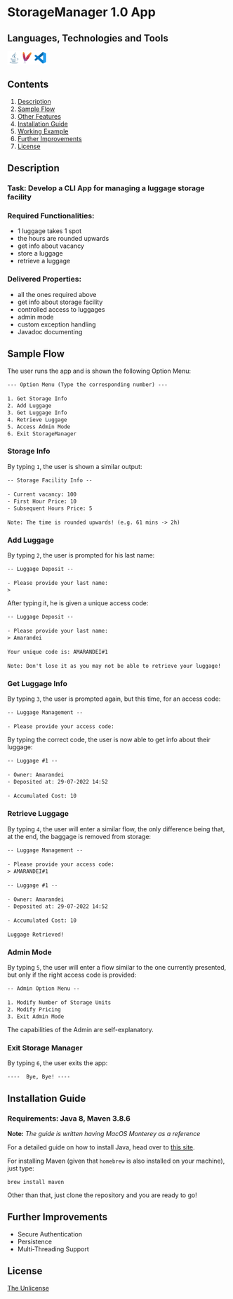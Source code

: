 # StorageManager 1.0 App

## Languages, Technologies and Tools

<img align="left" alt="Java" height="30px" width="30px" src="https://github.com/vscode-icons/vscode-icons/blob/master/icons/file_type_java.svg" />
<img align="left" alt="Maven" height="30px" width="30px" src="https://github.com/vscode-icons/vscode-icons/blob/master/icons/file_type_maven.svg" />
<img align="left" alt="VSCode" height="30px" width="30px" src="https://github.com/vscode-icons/vscode-icons/blob/master/icons/file_type_vscode.svg" />

<br />
<br />

## Contents

1. [Description](#Description)
2. [Sample Flow](#Sample-Flow)
3. [Other Features](#Other-Features)
4. [Installation Guide](#Installation-Guide)
5. [Working Example](#Working-Example)
6. [Further Improvements](#Further-Improvements)
7. [License](#License)

## Description

### **Task:** Develop a CLI App for managing a luggage storage facility

### **Required Functionalities:**

- 1 luggage takes 1 spot
- the hours are rounded upwards
- get info about vacancy
- store a luggage
- retrieve a luggage

### **Delivered Properties:**

- all the ones required above
- get info about storage facility
- controlled access to luggages
- admin mode
- custom exception handling
- Javadoc documenting

## Sample Flow

The user runs the app and is shown the following Option Menu:

```console
--- Option Menu (Type the corresponding number) ---

1. Get Storage Info
2. Add Luggage
3. Get Luggage Info
4. Retrieve Luggage
5. Access Admin Mode
6. Exit StorageManager
```

### Storage Info

By typing `1`, the user is shown a similar output:

```console
-- Storage Facility Info --

- Current vacancy: 100
- First Hour Price: 10
- Subsequent Hours Price: 5

Note: The time is rounded upwards! (e.g. 61 mins -> 2h)
```

### Add Luggage

By typing `2`, the user is prompted for his last name:

```console
-- Luggage Deposit --

- Please provide your last name:
>
```

After typing it, he is given a unique access code:

```console
-- Luggage Deposit --

- Please provide your last name:
> Amarandei

Your unique code is: AMARANDEI#1

Note: Don't lose it as you may not be able to retrieve your luggage!
```

### Get Luggage Info

By typing `3`, the user is prompted again, but this time, for an access code:

```console
-- Luggage Management --

- Please provide your access code:
```

By typing the correct code, the user is now able to get info about their luggage:

```console
-- Luggage #1 --

- Owner: Amarandei
- Deposited at: 29-07-2022 14:52

- Accumulated Cost: 10
```

### Retrieve Luggage

By typing `4`, the user will enter a similar flow, the only difference being that, at the end, the baggage is removed from storage:

```console
-- Luggage Management --

- Please provide your access code:
> AMARANDEI#1

-- Luggage #1 --

- Owner: Amarandei
- Deposited at: 29-07-2022 14:52

- Accumulated Cost: 10

Luggage Retrieved!
```

### Admin Mode

By typing `5`, the user will enter a flow similar to the one currently presented, but only if the right access code is provided:

```console
-- Admin Option Menu --

1. Modify Number of Storage Units
2. Modify Pricing
3. Exit Admin Mode
```

The capabilities of the Admin are self-explanatory.

### Exit Storage Manager

By typing `6`, the user exits the app:

```console
----  Bye, Bye! ----
```

## Installation Guide

### **Requirements:** Java 8, Maven 3.8.6

**Note:** _The guide is written having MacOS Monterey as a reference_

For a detailed guide on how to install Java, head over to [this site](https://docs.oracle.com/javase/10/install/installation-jdk-and-jre-macos.htm).

For installing Maven (given that `homebrew` is also installed on your machine), just type:

```console
brew install maven
```

Other than that, just clone the repository and you are ready to go!

## Further Improvements

- Secure Authentication
- Persistence
- Multi-Threading Support

## License

[The Unlicense](LICENSE)
